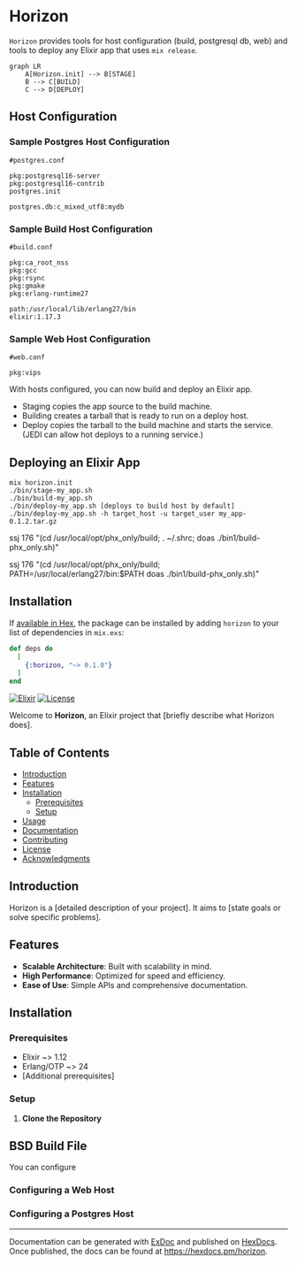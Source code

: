 # Horizon


`Horizon` provides tools for host configuration (build, postgresql db, web) and tools to deploy any Elixir app that uses `mix release`. 

```mermaid
graph LR
    A[Horizon.init] --> B[STAGE]
    B --> C[BUILD]
    C --> D[DEPLOY]
```


## Host Configuration

### Sample Postgres Host Configuration

`#postgres.conf`
```
pkg:postgresql16-server
pkg:postgresql16-contrib
postgres.init

postgres.db:c_mixed_utf8:mydb
```

### Sample Build Host Configuration

`#build.conf`
```
pkg:ca_root_nss
pkg:gcc
pkg:rsync
pkg:gmake
pkg:erlang-runtime27

path:/usr/local/lib/erlang27/bin
elixir:1.17.3
```

### Sample Web Host Configuration

`#web.conf`
```
pkg:vips
```


With hosts configured, you can now build and deploy an Elixir app.

- Staging copies the app source to the build machine.
- Building creates a tarball that is ready to run on a deploy host.
- Deploy copies the tarball to the build machine and starts the service. (JEDI can allow hot deploys to a running service.)


## Deploying an Elixir App

```shell
mix horizon.init
./bin/stage-my_app.sh
./bin/build-my_app.sh
./bin/deploy-my_app.sh [deploys to build host by default]
./bin/deploy-my_app.sh -h target_host -u target_user my_app-0.1.2.tar.gz
```



ssj 176 "(cd /usr/local/opt/phx_only/build; . ~/.shrc; doas ./bin1/build-phx_only.sh)"

ssj 176 "(cd /usr/local/opt/phx_only/build; PATH=/usr/local/erlang27/bin:$PATH doas ./bin1/build-phx_only.sh)"

## Installation

If [available in Hex](https://hex.pm/docs/publish), the package can be installed
by adding `horizon` to your list of dependencies in `mix.exs`:

```elixir
def deps do
  [
    {:horizon, "~> 0.1.0"}
  ]
end
```

[![Elixir](d)](https://elixir-lang.org/)
[![License](https://img.shields.io/badge/license-MIT-blue.svg)](LICENSE)

Welcome to **Horizon**, an Elixir project that [briefly describe what Horizon does].





## Table of Contents

- [Introduction](#introduction)
- [Features](#features)
- [Installation](#installation)
  - [Prerequisites](#prerequisites)
  - [Setup](#setup)
- [Usage](#usage)
- [Documentation](#documentation)
- [Contributing](#contributing)
- [License](#license)
- [Acknowledgments](#acknowledgments)

## Introduction

Horizon is a [detailed description of your project]. It aims to [state goals or solve specific problems].

## Features

- **Scalable Architecture**: Built with scalability in mind.
- **High Performance**: Optimized for speed and efficiency.
- **Ease of Use**: Simple APIs and comprehensive documentation.

## Installation

### Prerequisites

- Elixir ~> 1.12
- Erlang/OTP ~> 24
- [Additional prerequisites]

### Setup

1. **Clone the Repository**

## BSD Build File

You can configure

### Configuring a Web Host

### Configuring a Postgres Host


---


Documentation can be generated with [ExDoc](https://github.com/elixir-lang/ex_doc)
and published on [HexDocs](https://hexdocs.pm). Once published, the docs can
be found at <https://hexdocs.pm/horizon>.



